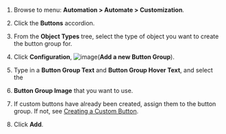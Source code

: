 1. Browse to menu: **Automation > Automate > Customization**.

2. Click the **Buttons** accordion.

3. From the **Object Types** tree, select the type of object you want to create the button group
   for.

4. Click **Configuration**, ![image](../images/1862.png)(**Add a new Button Group**).

5. Type in a **Button Group Text** and **Button Group Hover Text**, and select the
6. **Button Group Image** that you want to use.

7. If custom buttons have already been created, assign them to the button group. If not, see
   [Creating a Custom Button](#create-a-custom-button).

8. Click **Add**.
